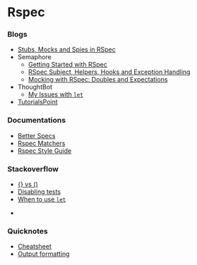 # Rspec

### Blogs

* [Stubs, Mocks and Spies in RSpec](https://about.futurelearn.com/blog/stubs-mocks-spies-rspec/)
* Semaphore
  * [Getting Started with RSpec](https://semaphoreci.com/community/tutorials/getting-started-with-rspec)
  * [RSpec Subject, Helpers, Hooks and Exception Handling](https://semaphoreci.com/community/tutorials/rspec-subject-helpers-hooks-and-exception-handling)
  * [Mocking with RSpec: Doubles and Expectations](https://semaphoreci.com/community/tutorials/mocking-with-rspec-doubles-and-expectations)
* ThoughtBot
  * [My Issues with `let`](https://robots.thoughtbot.com/my-issues-with-let)
* [TutorialsPoint](http://www.tutorialspoint.com/rspec/index.htm)

### Documentations

* [Better Specs](http://betterspecs.org/)
* [Rspec Matchers](http://cheatrags.com/rspec-matchers)
* [Rspec Style Guide](https://github.com/reachlocal/rspec-style-guide)


### Stackoverflow

* [{} vs ()](http://stackoverflow.com/questions/21567838/when-to-use-curly-braces-vs-parenthesis-in-expect-rspec-method)
* [Disabling tests](http://stackoverflow.com/questions/5918606/disable-a-group-of-tests-in-rspec)
* [When to use `let`](http://stackoverflow.com/questions/5359558/when-to-use-rspec-let)

-

### Quicknotes

* [Cheatsheet](https://github.com/ogirginc/Notes/blob/master/lib/Rspec/cheatsheet.md)
* [Output formatting](https://github.com/ogirginc/Notes/blob/master/lib/Rspec/Quicknotes/output-format.md)
